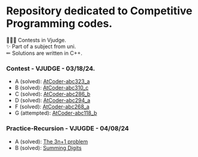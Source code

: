 # Repository dedicated to Competitive Programming codes.

👩🏾‍💻 Contests in Vjudge. <br>
✨ Part of a subject from uni. <br>
✏ Solutions are written in C++.

### Contest - VJUDGE - 03/18/24.

- A (solved): [AtCoder-abc323_a](https://vjudge.net/problem/AtCoder-abc323_a)
- B (solved): [AtCoder-abc310_c](https://vjudge.net/problem/AtCoder-abc310_c)
- C (solved): [AtCoder-abc286_b](https://vjudge.net/problem/AtCoder-abc286_b)
- D (solved): [AtCoder-abc294_a](https://vjudge.net/problem/AtCoder-abc294_a)
- F (solved): [AtCoder-abc268_a](https://vjudge.net/problem/AtCoder-abc268_a)
- G (attempted): [AtCoder-abc118_b](https://vjudge.net/problem/AtCoder-abc118_b)

### Practice-Recursion - VJUGDE - 04/08/24
- A (solved): [The 3n+1 problem](https://www.ime.usp.br/~mane/collatz.html)
- B (solved): [Summing Digits](https://vjudge.net/problem/UVA-11332)
